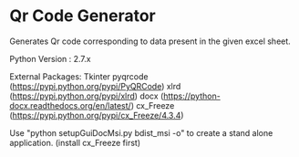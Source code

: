 # Qr Code Generator
Generates Qr code corresponding to data present in the given excel sheet. 

Python Version : 2.7.x 

External Packages:
  Tkinter
  pyqrcode (https://pypi.python.org/pypi/PyQRCode)
  xlrd (https://pypi.python.org/pypi/xlrd)
  docx (https://python-docx.readthedocs.org/en/latest/)
  cx_Freeze (https://pypi.python.org/pypi/cx_Freeze/4.3.4)


Use "python setupGuiDocMsi.py bdist_msi -o" to create a stand alone application. (install cx_Freeze first)
